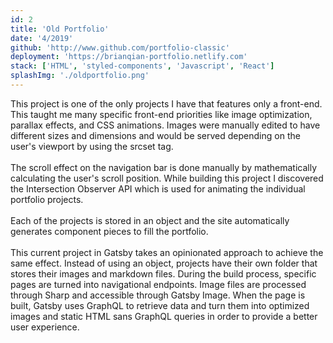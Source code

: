 ```yaml
---
id: 2
title: 'Old Portfolio'
date: '4/2019'
github: 'http://www.github.com/portfolio-classic'
deployment: 'https://brianqian-portfolio.netlify.com'
stack: ['HTML', 'styled-components', 'Javascript', 'React']
splashImg: './oldportfolio.png'
---
```


This project is one of the only projects I have that features only a front-end. This taught me many specific front-end priorities like image optimization, parallax effects, and CSS animations. Images were manually edited to have different sizes and dimensions and would be served depending on the user's viewport by using the srcset tag.
<br></br>
The scroll effect on the navigation bar is done manually by mathematically calculating the user's scroll position. While building this project I discovered the Intersection Observer API which is used for animating the individual portfolio projects.
<br></br>
Each of the projects is stored in an object and the site automatically generates component pieces to fill the portfolio.
<br></br>
This current project in Gatsby takes an opinionated approach to achieve the same effect. Instead of using an object, projects have their own folder that stores their images and markdown files. During the build process, specific pages are turned into navigational endpoints. Image files are processed through Sharp and accessible through Gatsby Image. When the page is built, Gatsby uses GraphQL to retrieve data and turn them into optimized images and static HTML sans GraphQL queries in order to provide a better user experience.
